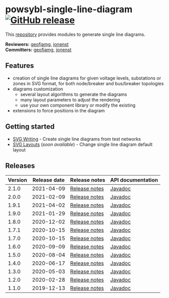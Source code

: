 # powsybl-single-line-diagram [![GitHub release](https://img.shields.io/github/release/powsybl/powsybl-single-line-diagram.svg)](https://github.com/powsybl/powsybl-single-line-diagram/releases/)
This [repository](https://github.com/powsybl/powsybl-single-line-diagram) provides modules to generate single line diagrams.

**Reviewers:** [geofjamg](https://github.com/geofjamg), [jonenst](https://github.com/jonenst)  
**Committers:** [geofjamg](https://github.com/geofjamg), [jonenst](https://github.com/jonenst)

## Features

- creation of single line diagrams for given voltage levels, substations or zones in SVG format, for both node/breaker and bus/breaker topologies
- diagrams customization
     - several layout algorithms to generate the diagrams
     - many layout parameters to adjust the rendering
     - use your own component library or modify the existing
- extensions to force positions in the diagram 

## Getting started

- [SVG Writing](../api_guide/single-line-diagram_svg-writing.md) - Create single line diagrams from test networks
- [SVG Layouts]() (*soon available*) - Change single line diagram default layout

## Releases

| Version | Release date | Release notes | API documentation |
| ------- | ------------ | ------------- | ----------------- |
| 2.1.0 | 2021-04-09 | [Release notes](https://github.com/powsybl/powsybl-single-line-diagram/releases/tag/v2.1.0) | [Javadoc](https://javadoc.io/doc/com.powsybl/powsybl-single-line-diagram/2.1.0/index.html) |
| 2.0.0 | 2021-02-09 | [Release notes](https://github.com/powsybl/powsybl-single-line-diagram/releases/tag/v2.0.0) | [Javadoc](https://javadoc.io/doc/com.powsybl/powsybl-single-line-diagram/2.0.0/index.html) |
| 1.9.1 | 2021-04-02 | [Release notes](https://github.com/powsybl/powsybl-single-line-diagram/releases/tag/v1.9.1) | [Javadoc](https://javadoc.io/doc/com.powsybl/powsybl-single-line-diagram/1.9.1/index.html) |
| 1.9.0 | 2021-01-29 | [Release notes](https://github.com/powsybl/powsybl-single-line-diagram/releases/tag/v1.9.0) | [Javadoc](https://javadoc.io/doc/com.powsybl/powsybl-single-line-diagram/1.9.0/index.html) |
| 1.8.0 | 2020-12-02 | [Release notes](https://github.com/powsybl/powsybl-single-line-diagram/releases/tag/v1.8.0) | [Javadoc](https://javadoc.io/doc/com.powsybl/powsybl-single-line-diagram/1.8.0/index.html) |
| 1.7.1 | 2020-10-15 | [Release notes](https://github.com/powsybl/powsybl-single-line-diagram/releases/tag/v1.7.1) | [Javadoc](https://javadoc.io/doc/com.powsybl/powsybl-single-line-diagram/1.7.1/index.html) |
| 1.7.0 | 2020-10-15 | [Release notes](https://github.com/powsybl/powsybl-single-line-diagram/releases/tag/v1.7.0) | [Javadoc](https://javadoc.io/doc/com.powsybl/powsybl-single-line-diagram/1.7.0/index.html) |
| 1.6.0 | 2020-09-09 | [Release notes](https://github.com/powsybl/powsybl-single-line-diagram/releases/tag/v1.6.0) | [Javadoc](https://javadoc.io/doc/com.powsybl/powsybl-single-line-diagram/1.6.0/index.html) |
| 1.5.0 | 2020-08-04 | [Release notes](https://github.com/powsybl/powsybl-single-line-diagram/releases/tag/v1.5.0) | [Javadoc](https://javadoc.io/doc/com.powsybl/powsybl-single-line-diagram/1.5.0/index.html) |
| 1.4.0 | 2020-06-17 | [Release notes](https://github.com/powsybl/powsybl-single-line-diagram/releases/tag/v1.4.0) | [Javadoc](https://javadoc.io/doc/com.powsybl/powsybl-single-line-diagram/1.4.0/index.html) |
| 1.3.0 | 2020-05-03 | [Release notes](https://github.com/powsybl/powsybl-single-line-diagram/releases/tag/v1.3.0) | [Javadoc](https://javadoc.io/doc/com.powsybl/powsybl-single-line-diagram/1.3.0/index.html) |
| 1.2.0 | 2020-02-28 | [Release notes](https://github.com/powsybl/powsybl-single-line-diagram/releases/tag/v1.2.0) | [Javadoc](https://javadoc.io/doc/com.powsybl/powsybl-single-line-diagram/1.2.0/index.html) |
| 1.1.0 | 2019-12-13 | [Release notes](https://github.com/powsybl/powsybl-single-line-diagram/releases/tag/v1.1.0) | [Javadoc](https://javadoc.io/doc/com.powsybl/powsybl-single-line-diagram/1.1.0/index.html) |
